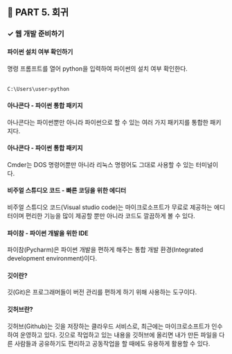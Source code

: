 <h2>📌 PART 5. 회귀</h2>
<h3>✓ 웹 개발 준비하기</h3>

<h4>파이썬 설치 여부 확인하기</h4>
명령 프롬프트를 열어 python을 입력하여 파이썬의 설치 여부 확인한다.<br>
<br>

```python
C:\Users\user>python
```

<h4>아나콘다 - 파이썬 통합 패키지</h4>
아나콘다는 파이썬뿐만 아니라 파이썬으로 할 수 있는 여러 가지 패키지를 통합한 패키지다.<br>

<h4>아나콘다 - 파이썬 통합 패키지</h4>
Cmder는 DOS 명령어뿐만 아니라 리눅스 명령어도 그대로 사용할 수 있는 터미널이다.<br>

<h4>비주얼 스튜디오 코드 - 빠른 코딩을 위한 에디터</h4>
비주얼 스튜디오 코드(Visual studio code)는 마이크로소프트가 무료로 제공하는 에디터이며 편리한 기능을 많이 제공할 뿐만 아니라 코드도 깔끔하게 볼 수 있다.<br>

<h4>파이참 - 파이썬 개발을 위한 IDE</h4>
파이참(Pycharm)은 파이썬 개발을 편하게 해주는 통합 개발 환경(Integrated development environment)이다.<br>

<h4>깃이란?</h4>
깃(Git)은 프로그래머들이 버전 관리를 편하게 하기 위해 사용하는 도구이다.<br>

<h4>깃허브란?</h4>
깃허브(Github)는 깃을 저장하는 클라우드 서비스로, 최근에는 마이크로소프트가 인수하여 운영하고 있다. 깃으로 작업하고 있는 내용을 깃허브에 올리면 내가 만든 파일을 다른 사람들과 공유하기도 편리하고 공동작업을 할 때에도 유용하게 활용할 수 있다.<br>